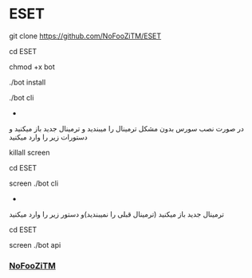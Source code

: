 # ESET
git clone https://github.com/NoFooZiTM/ESET

cd ESET

chmod +x bot

./bot install

./bot cli

-

در صورت نصب سورس بدون مشکل ترمینال را میبندید و ترمینال جدید باز میکنید و دستورات زیر  را وارد میکنید

killall screen

cd ESET

screen ./bot cli
 
 -
 
ترمینال جدید باز میکنید (ترمینال قبلی را نمیبندید)و دستور زیر را وارد میکنید

cd ESET

screen ./bot api

### [NoFooZiTM](https://t.me/joinchat/AAAAAFCNKWyjPTeqG6Nv7Q)
